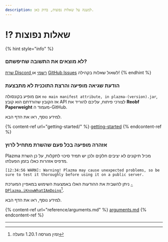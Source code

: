 ```yaml
---
description: למענה על שאלות נפוצות, בדוק כאן.
---
```


# ⁉️ שאלות נפוצות

{% hint style="info" %}

### לא מוצאים את התשובה שחיפשתם?

[שרת Discord רשמי](https://discord.gg/MmfC52K8A8) או [GitHub Issues](https://github.com/PlazmaMC/PlazmaBukkit/issues) לשאול שאלות בקהילה!
{% endhint %}

### הודעת שגיאה מופיעה והרצת התוכנית לא מתבצעת

אם מופיע בקונסולה `no main manifest attribute, in plazma-(version).jar`,\
אז הקובץ שהורדתם הוא קובץ API לצורכי פיתוח, עליכם להוריד את **Reobf Paperweight** מעמוד ה-GitHub.

למידע נוסף, ראו את הדף הבא.

{% content-ref url="getting-started/" %}
[getting-started](getting-started#id-2)
{% endcontent-ref %}

### אזהרה מופיעה בכל פעם שהשרת מתחיל לרוץ

Plazma מכיל תיקונים לא יציבים חלקים ולכן יש תמיד סיכוי לתקלות, על כן השרת מדפיס אזהרות כאלו בזמן הפעלתו.

```log
[12:34:56 WARN]: Warning! Plazma may cause unexpected problems, so be sure to test it thoroughly before using it on a public server.
```

ניתן להשבית את ההודעות האלו באמצעות השימוש במאפיין המערכת [`-DPlazma.iKnowWhatIAmDoing`](#user-content-fn-1)[^1].

למידע נוסף, ראו את הדף הבא.

{% content-ref url="reference/arguments.md" %}
[arguments.md](reference/arguments.md#plazma.iknowwhatiamdoing)
{% endcontent-ref %}

***

[^1]: זמין מגרסה 1.20.1 ומעלה

